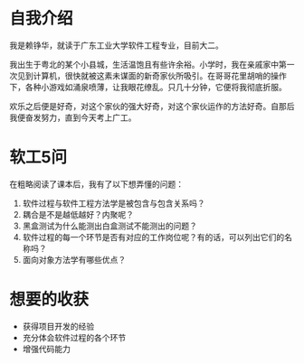 # 自我介绍
我是赖铮华，就读于广东工业大学软件工程专业，目前大二。

我出生于粤北的某个小县城，生活温饱且有些许余裕。小学时，我在亲戚家中第一次见到计算机，很快就被这素未谋面的新奇家伙所吸引。在哥哥花里胡哨的操作下，各种小游戏如涌泉喷薄，让我眼花缭乱。只几十分钟，它便将我彻底折服。

欢乐之后便是好奇，对这个家伙的强大好奇，对这个家伙运作的方法好奇。自那后我便奋发努力，直到今天考上广工。

# 软工5问
在粗略阅读了课本后，我有了以下想弄懂的问题：
1. 软件过程与软件工程方法学是被包含与包含关系吗？
2. 耦合是不是越低越好？内聚呢？
3. 黑盒测试为什么能测出白盒测试不能测出的问题？
4. 软件过程的每一个环节是否有对应的工作岗位呢？有的话，可以列出它们的名称吗？
5. 面向对象方法学有哪些优点？

# 想要的收获
- 获得项目开发的经验
- 充分体会软件过程的各个环节
- 增强代码能力

